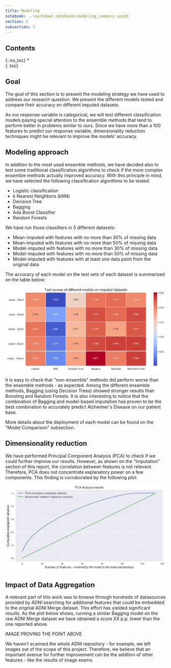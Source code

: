 ```yaml
---
title: Modeling
notebook: ..\markdown_notebooks\modeling_summary.ipynb
section: 5
subsection: 1
---
```


## Contents
{:.no_toc}
*  
{: toc}


## Goal

The goal of this section is to present the modeling strategy we have used to address our research question. We present the different models tested and compare their accuracy on different imputed datasets.

As our response variable is categorical, we will test different classification models paying special attention to the ensemble methods that tend to perform better in problems similar to ours. Since we have more than a 100 features to predict our response variable, dimensionality reduction techniques might be relevant to improve the models' accuracy.

## Modeling approach

In addition to the most used ensemble methods, we have decided also to test some traditional classification algorithms to check if the more complex ensemble methods actually improved accuracy. With this principle in mind, we have selected the following classification algorithms to be tested:
* Logistic classification
* k Nearest Neighbors (kNN)
* Decision Tree
* Bagging
* Ada Boost Classifier
* Random Forests

We have run those classifiers in 5 different datasets:
* Mean-imputed with features with no more than 30% of missing data
* Mean-imputed with features with no more than 50% of missing data
* Model-imputed with features with no more than 30% of missing data
* Model-imputed with features with no more than 50% of missing data
* Model-imputed with features with at least one data point from the original data

The accuracy of each model on the test sets of each dataset is summarized on the table below:

![test](../figures/modelheatmap.png)

It is easy to check that "non-ensemble" methods did perform worse than the ensemble methods - as expected. Among the different ensemble methods, Bagging (using Decision Trees) showed stronger results than Boosting and Random Forests. It is also interesting to notice that the combination of Bagging and model-based imputation has proven to be the best combination to accurately predict Alzheimer's Disease on our patient base.

More details about the deployment of each model can be found on the "Model Comparison" subsection.

## Dimensionality reduction

We have performed Principal Component Analysis (PCA) to check if we could further improve our results. However, as shown on the "Imputation" section of this report, the correlation between features is not relevant. Therefore, PCA does not concentrate explanatory power on a few components. This finding is corroborated by the following plot:

![](../figures/pca.png)

## Impact of Data Aggregation

A relevant part of this work was to browse through hundreds of datasources provided by ADNI searching for additional features that could be embedded to the orignial ADNI Merge dataset. This effort has yielded significant results. As the plot below shows, running a similar Bagging model on the raw ADNI Merge dataset we have obtained a score XX p.p. lower than the one reported above.


IMAGE PROVING THE POINT ABOVE


We haven't scanned the whole ADNI repository - for example, we left images out of the scope of this project. Therefore, we believe that an important avenue for further improvement can be the addition of other features - like the results of image exams.
